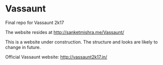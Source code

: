 # Vassaunt
Final repo for Vassaunt 2k17

The website resides at http://sanketmishra.me/Vassaunt/

This is a website under construction.
The structure and looks are likely to change in future.

Official Vassaunt website: http://vassaunt2k17.in/
